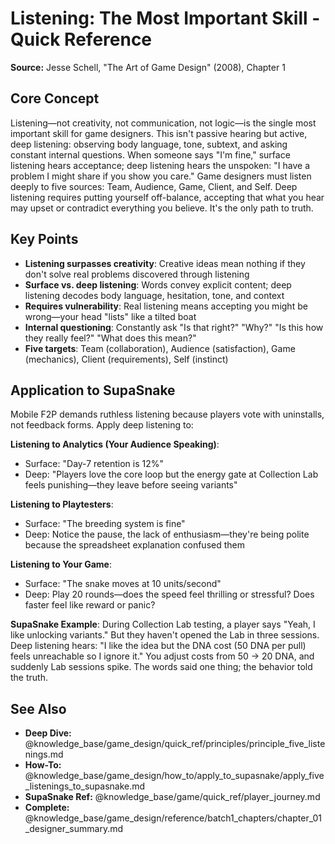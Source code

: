 # Listening: The Most Important Skill - Quick Reference

**Source:** Jesse Schell, "The Art of Game Design" (2008), Chapter 1

## Core Concept

Listening—not creativity, not communication, not logic—is the single most important skill for game designers. This isn't passive hearing but active, deep listening: observing body language, tone, subtext, and asking constant internal questions. When someone says "I'm fine," surface listening hears acceptance; deep listening hears the unspoken: "I have a problem I might share if you show you care." Game designers must listen deeply to five sources: Team, Audience, Game, Client, and Self. Deep listening requires putting yourself off-balance, accepting that what you hear may upset or contradict everything you believe. It's the only path to truth.

## Key Points

- **Listening surpasses creativity**: Creative ideas mean nothing if they don't solve real problems discovered through listening
- **Surface vs. deep listening**: Words convey explicit content; deep listening decodes body language, hesitation, tone, and context
- **Requires vulnerability**: Real listening means accepting you might be wrong—your head "lists" like a tilted boat
- **Internal questioning**: Constantly ask "Is that right?" "Why?" "Is this how they really feel?" "What does this mean?"
- **Five targets**: Team (collaboration), Audience (satisfaction), Game (mechanics), Client (requirements), Self (instinct)

## Application to SupaSnake

Mobile F2P demands ruthless listening because players vote with uninstalls, not feedback forms. Apply deep listening to:

**Listening to Analytics (Your Audience Speaking)**:
- Surface: "Day-7 retention is 12%"
- Deep: "Players love the core loop but the energy gate at Collection Lab feels punishing—they leave before seeing variants"

**Listening to Playtesters**:
- Surface: "The breeding system is fine"
- Deep: Notice the pause, the lack of enthusiasm—they're being polite because the spreadsheet explanation confused them

**Listening to Your Game**:
- Surface: "The snake moves at 10 units/second"
- Deep: Play 20 rounds—does the speed feel thrilling or stressful? Does faster feel like reward or panic?

**SupaSnake Example**: During Collection Lab testing, a player says "Yeah, I like unlocking variants." But they haven't opened the Lab in three sessions. Deep listening hears: "I like the idea but the DNA cost (50 DNA per pull) feels unreachable so I ignore it." You adjust costs from 50 → 20 DNA, and suddenly Lab sessions spike. The words said one thing; the behavior told the truth.

## See Also

- **Deep Dive:** @knowledge_base/game_design/quick_ref/principles/principle_five_listenings.md
- **How-To:** @knowledge_base/game_design/how_to/apply_to_supasnake/apply_five_listenings_to_supasnake.md
- **SupaSnake Ref:** @knowledge_base/game/quick_ref/player_journey.md
- **Complete:** @knowledge_base/game_design/reference/batch1_chapters/chapter_01_designer_summary.md
